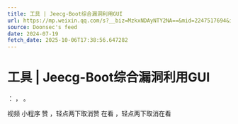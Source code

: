 ```yaml
---
title: 工具 | Jeecg-Boot综合漏洞利用GUI
url: https://mp.weixin.qq.com/s?__biz=MzkxNDAyNTY2NA==&mid=2247517694&idx=1&sn=f81db683fc6662aeddbb716635f9630b
source: Doonsec's feed
date: 2024-07-19
fetch_date: 2025-10-06T17:38:56.647282
---
```


# 工具 | Jeecg-Boot综合漏洞利用GUI

：
，
。

视频
小程序
赞
，轻点两下取消赞
在看
，轻点两下取消在看